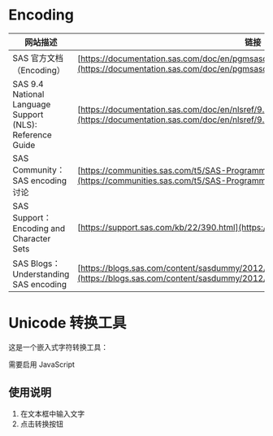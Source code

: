 # Encoding

| 网站描述                                                 | 链接                                                                                                                                                             |
| -------------------------------------------------------- | ---------------------------------------------------------------------------------------------------------------------------------------------------------------- |
| SAS 官方文档（Encoding）                                 | [https://documentation.sas.com/doc/en/pgmsascdc/v_037/engxml/n1v1k2v1w1v1n1.htm](https://documentation.sas.com/doc/en/pgmsascdc/v_037/engxml/n1v1k2v1w1v1n1.htm) |
| SAS 9.4 National Language Support (NLS): Reference Guide | [https://documentation.sas.com/doc/en/nlsref/9.4/n1v1k2v1w1v1n1.htm](https://documentation.sas.com/doc/en/nlsref/9.4/n1v1k2v1w1v1n1.htm)                         |
| SAS Community：SAS encoding 讨论                         | [https://communities.sas.com/t5/SAS-Programming/Encoding-in-SAS/td-p/276326](https://communities.sas.com/t5/SAS-Programming/Encoding-in-SAS/td-p/276326)         |
| SAS Support：Encoding and Character Sets                 | [https://support.sas.com/kb/22/390.html](https://support.sas.com/kb/22/390.html)                                                                                 |
| SAS Blogs：Understanding SAS encoding                    | [https://blogs.sas.com/content/sasdummy/2012/10/10/encoding-in-sas/](https://blogs.sas.com/content/sasdummy/2012/10/10/encoding-in-sas/)                         |

# Unicode 转换工具

这是一个嵌入式字符转换工具：

<!-- 开始嵌入 -->
<!DOCTYPE html>
<script>
//<![CDATA[
document.write(`
<style>
body { font-family: Arial; max-width: 800px; margin: 20px auto; padding: 20px; }
.container { background: #f5f5f5; padding: 20px; border-radius: 8px; }
textarea { width: 100%; height: 100px; padding: 10px; }
button { background: #4CAF50; color: white; padding: 10px 20px; border: none; }
#output { margin-top: 20px; padding: 15px; background: white; }
</style>

<div class="container">
  <h1>字符转Unicode工具</h1>
  <textarea id="inputText" placeholder="输入文本..."></textarea>
  <button onclick="convertToUnicode()">转换</button>
  <div id="output"></div>
</div>

<script>
function convertToUnicode() {
  const input = document.getElementById('inputText').value;
  let result = '';
  for (let i = 0; i < input.length; i++) {
    const code = input.codePointAt(i);
    if (code > 0xffff) i++;
    result += 'U+' + code.toString(16).padStart(4, '0') + '\\n';
  }
  document.getElementById('output').textContent = result;
}
<\/script>
`);
//]]>
</script>
<noscript>需要启用 JavaScript</noscript>
<!-- 结束嵌入 -->

## 使用说明
1. 在文本框中输入文字
2. 点击转换按钮
